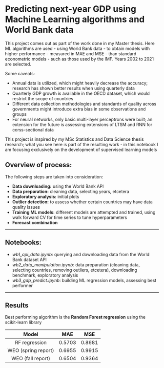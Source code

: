 # Predicting next-year GDP using Machine Learning algorithms and World Bank data

This project comes out as part of the work done in my Master thesis. Here ML algorithms are used - using World Bank data - to obtain models with higher performance - measured in MAE and MSE - than standard econometric models - such as those used by the IMF. Years 2002 to 2021 are selected.

Some caveats:
* Annual data is utilized, which might heavily decrease the accuracy; research has shown better results when using quarterly data
* Quarterly GDP growth is available in the OECD dataset, which would restrict the scope of countries
* Different data collection methodologies and standards of quality across governments might introduce extra bias in some observations and groups
* For neural networks, only basic multi-layer perceptrons were built; an extension for the future is assessing extensions of LTSM and RNN for corss-sectional data

This project is inspired by my MSc Statistics and Data Science thesis research; what you see here is part of the resulting work - in this notebook I am focusing exclusively on the development of supervised learning models


## Overview of process:
The following steps are taken into consideration:
- **Data downloading:** using the World Bank API
- **Data preparation:** cleaning data, selecting years, etcetera
- **Exploratory analysis:** initial plots
- **Outlier detection:** to assess whether certain countries may have data quality issues
- **Training ML models:** different models are attempted and trained, using walk forward CV for time series to tune hyperparameters
- **Forecast combination**
-------------------
## Notebooks:
- *wb1_api_data.ipynb*: querying and downloading data from the World Bank dataset API
- *wb2_data_manipulation.ipynb*: data preparation (cleaning data, selecting countries, removing outliers, etcetera), downloading benchmark, exploratory analysis
- *wb3_gdp_predict.ipynb*: building ML regression models, assessing best performer

----------------------

## Results
Best performing algorithm is the **Random Forest regression** using the scikit-learn library

| Model | MAE    |  MSE   |
| :---:   | :---: | :---: |
| RF regression | 0.5703   | 0.8681   |
| WEO (spring report) | 0.6955   | 0.9915   |
| WEO (fall report) | 0.6504   | 0.9364   |
